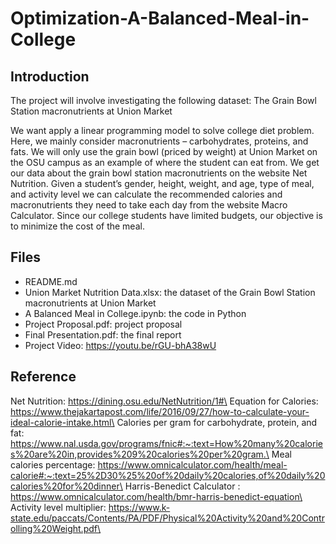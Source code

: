 # Optimization-A-Balanced-Meal-in-College

## Introduction
The project will involve investigating the following dataset:
The Grain Bowl Station macronutrients at Union Market

We want apply a linear programming model to solve college diet problem. Here, we mainly consider macronutrients – carbohydrates, proteins, and fats. We will only use the grain bowl (priced by weight) at Union Market on the OSU campus as an example of where the student can eat from. We get our data about the grain bowl station macronutrients on the website Net Nutrition. Given a student’s gender, height, weight, and age, type of meal, and activity level we can calculate the recommended calories and macronutrients they need to take each day from the website Macro Calculator. Since our college students have limited budgets, our objective is to minimize the cost of the meal.

## Files
- README.md
- Union Market Nutrition Data.xlsx: the dataset of the Grain Bowl Station macronutrients at Union Market
- A Balanced Meal in College.ipynb: the code in Python
- Project Proposal.pdf: project proposal
- Final Presentation.pdf: the final report 
- Project Video: https://youtu.be/rGU-bhA38wU

## Reference
Net Nutrition:
https://dining.osu.edu/NetNutrition/1#\
Equation for Calories:
https://www.thejakartapost.com/life/2016/09/27/how-to-calculate-your-ideal-calorie-intake.html\
Calories per gram for carbohydrate, protein, and fat:
https://www.nal.usda.gov/programs/fnic#:~:text=How%20many%20calories%20are%20in,provides%209%20calories%20per%20gram.\
Meal calories percentage:
https://www.omnicalculator.com/health/meal-calorie#:~:text=25%2D30%25%20of%20daily%20calories,of%20daily%20calories%20for%20dinner\
Harris-Benedict Calculator :
https://www.omnicalculator.com/health/bmr-harris-benedict-equation\
Activity level multiplier:
https://www.k-state.edu/paccats/Contents/PA/PDF/Physical%20Activity%20and%20Controlling%20Weight.pdf\
